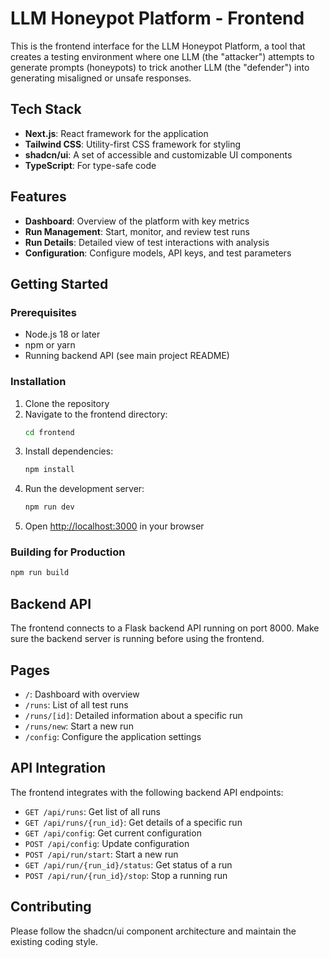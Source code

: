 # LLM Honeypot Platform - Frontend

This is the frontend interface for the LLM Honeypot Platform, a tool that creates a testing environment where one LLM (the "attacker") attempts to generate prompts (honeypots) to trick another LLM (the "defender") into generating misaligned or unsafe responses.

## Tech Stack

- **Next.js**: React framework for the application
- **Tailwind CSS**: Utility-first CSS framework for styling
- **shadcn/ui**: A set of accessible and customizable UI components
- **TypeScript**: For type-safe code

## Features

- **Dashboard**: Overview of the platform with key metrics
- **Run Management**: Start, monitor, and review test runs
- **Run Details**: Detailed view of test interactions with analysis
- **Configuration**: Configure models, API keys, and test parameters

## Getting Started

### Prerequisites

- Node.js 18 or later
- npm or yarn
- Running backend API (see main project README)

### Installation

1. Clone the repository
2. Navigate to the frontend directory:
   ```bash
   cd frontend
   ```
3. Install dependencies:
   ```bash
   npm install
   ```
4. Run the development server:
   ```bash
   npm run dev
   ```
5. Open [http://localhost:3000](http://localhost:3000) in your browser

### Building for Production

```bash
npm run build
```

## Backend API

The frontend connects to a Flask backend API running on port 8000. Make sure the backend server is running before using the frontend.

## Pages

- `/`: Dashboard with overview
- `/runs`: List of all test runs
- `/runs/[id]`: Detailed information about a specific run
- `/runs/new`: Start a new run
- `/config`: Configure the application settings

## API Integration

The frontend integrates with the following backend API endpoints:

- `GET /api/runs`: Get list of all runs
- `GET /api/runs/{run_id}`: Get details of a specific run
- `GET /api/config`: Get current configuration
- `POST /api/config`: Update configuration
- `POST /api/run/start`: Start a new run
- `GET /api/run/{run_id}/status`: Get status of a run
- `POST /api/run/{run_id}/stop`: Stop a running run

## Contributing

Please follow the shadcn/ui component architecture and maintain the existing coding style.
